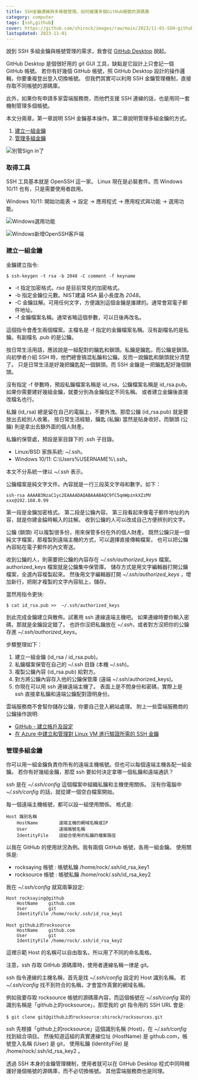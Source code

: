 ```yaml
---
title: SSH金鑰連線與多帳號管理。如何維護多個GitHub帳號的源碼庫
category: computer
tags: [ssh,github]
cover: https://github.com/shirock/images/raw/main/2023/11-01-SSH-github-no-signin.png
lastupdated: 2023-11-01
---
```


說到 SSH 多組金鑰與帳號管理的需求，我會從 [GitHub Desktop](https://desktop.github.com/) 說起。

GitHub Desktop 是個很好用的 git GUI 工具，缺點是它設計上只會記一個 GitHub 帳號。
若你有好幾個 GitHub 帳號，照 GitHub Desktop 設計的操作邏輯，你要重複登出登入切換帳號。
但我們其實可以利用 SSH 金鑰管理機制，直接存取不同帳號的源碼庫。

此外，如果你有申請多家雲端服務商，而他們支援 SSH 連線的話，也是用同一套機制管理多個帳號。

本文分兩章。第一章說明 SSH 金鑰基本操作。第二章說明管理多組金鑰的方式。

1. [建立一組金鑰]({{page.url}}#建立一組金鑰)
2. [管理多組金鑰]({{page.url}}#管理多組金鑰)

![別管Sign in了](https://github.com/shirock/images/raw/main/2023/11-01-SSH-github-no-signin.png)

<!--more-->

### 取得工具

SSH 工具基本就是 OpenSSH 這一家。
Linux 現在是必裝套件。而 Windows 10/11 也有，只是需要使用者啟用。

Windows 10/11: 開始功能表 -> 設定 -> 應用程式 -> 應用程式與功能 -> 選用功能。

![Windows選用功能](https://github.com/shirock/images/raw/main/2023/11-01-SSH-windows-add-openssh-client-1.jpg)

![Windows新增OpenSSH客戶端](https://github.com/shirock/images/raw/main/2023/11-01-SSH-windows-add-openssh-client-2.png)

### 建立一組金鑰

金鑰建立指令:

```term
$ ssh-keygen -t rsa -b 2048 -C comment -f keyname
```

* -t 指定加密格式。*rsa* 是目前常見的加密格式。
* -b 指定金鑰位元數。NIST建議 RSA 最小長度為 *2048*。
* -C 金鑰註解。可用任何文字，方便識別這個金鑰是誰建的。通常會寫電子郵件地址。
* -f 金鑰檔案名稱。通常省略這個參數，可以日後再改名。

這個指令會產生兩個檔案。主檔名是 -f 指定的金鑰檔案名稱。沒有副檔名的是私鑰。有副檔名 .pub 的是公鑰。

<div class="note">
按日常生活用語，應該說是一組配對的鑰匙和鎖頭。私鑰是鑰匙，而公鑰是鎖頭。
向初學者介紹 SSH 時，他們總會搞混私鑰和公鑰。反而一說鑰匙和鎖頭就分清楚了。
只是日常生活是好幾把鑰匙配一個鎖頭。而 SSH 金鑰是一把鑰匙配好幾個鎖頭。
</div>

沒有指定 -f 參數時，預設私鑰檔案名稱是 id_rsa，公鑰檔案名稱是 id_rsa.pub。
如果你需要建好幾組金鑰，就要分別為金鑰指定不同名稱。
或者建立金鑰後直接改檔名也行。

私鑰 (id_rsa) 總是留在自己的電腦上，不要外洩。那麼公鑰 (id_rsa.pub) 就是要放出去給別人收著。
按日常生活經驗，鑰匙 (私鑰) 當然是貼身收好。而鎖頭 (公鑰) 則是拿出去鎖外面的個人財產。

私鑰的保管處，預設是家目錄下的 .ssh 子目錄。

* Linux/BSD 家族系統: ~/.ssh。
* Windows 10/11: C:\Users\%USERNAME%\\.ssh。

本文不分系統一律以 *~/.ssh* 表示。

公鑰檔案是純文字文件。內容就是一行三段英文字母和數字。如下：

```text
ssh-rsa AAAAB3NzaC1yc2EAAAADAQABAAABAQC9fC5qmWpznkXZzMV xxx@192.168.0.99
```

第一段是金鑰加密格式。
第二段是公鑰內容。
第三段看起來像電子郵件地址的內容，就是你建金錀時輸入的註解。
收到公鑰的人可以改成自己方便辨別的文字。

公鑰 (鎖頭) 可以複製很多份，用來保管多份在外的個人財產。
既然公鑰只是一個純文字檔案，那複製到遠端主機的方式，可以選擇直接傳輸檔案，
也可以把公鑰內容貼在電子郵件的內文寄送。

收到公鑰的人，則需要把公鑰的內容存在 *~/.ssh/authorized_keys* 檔案。
authorized_keys 檔案就是公鑰集中保管庫。
儲存方式是用文字編輯器打開公鑰檔案，全選內容複製起來。
然後用文字編輯器打開 *~/.ssh/authorized_keys* ，增加新行，把剛才複製的文字內容貼上，儲存。

當然用指令更快:

```term
$ cat id_rsa.pub >>  ~/.ssh/authorized_keys
```

到此完成金鑰建立與散佈。試著用 ssh 連線遠端主機吧。
如果連線時要你輸入密碼，那就是金鑰設定錯了。
也許你沒把私鑰放在 *~/.ssh*，或者對方沒把你的公鑰存進 *~/.ssh/authorized_keys*。

步驟整理如下：

1. 建立一組金鑰 (id_rsa / id_rsa.pub)。
2. 私鑰檔案保管在自己的 ~/.ssh 目錄 (本機 ~/.ssh)。
3. 複製公鑰內容 (id_rsa.pub) 給對方。
4. 對方將公鑰內容存入他的公鑰保管庫 (遠端 ~/.ssh/authorized_keys)。
5. 你現在可以用 ssh 連線遠端主機了。
   表面上是不問身份和密碼，實際上是 ssh 直接拿私鑰和遠端公鑰配對證明身份。

雲端服務商不會幫你儲存公鑰，你要自己登入網站處理。
附上一些雲端服務商的公鑰操作說明:

* [GitHub - 建立帳戶及設定](https://git-scm.com/book/zh-tw/v2/GitHub-%E5%BB%BA%E7%AB%8B%E5%B8%B3%E6%88%B6%E5%8F%8A%E8%A8%AD%E5%AE%9A)
* [在 Azure 中建立和管理對 Linux VM 進行驗證所需的 SSH 金鑰](https://learn.microsoft.com/zh-tw/azure/virtual-machines/linux/create-ssh-keys-detailed)

### 管理多組金鑰

你可以用一組金鑰負責你所有的遠端主機帳號。但也可以每個遠端主機各配一組金鑰。
若你有好幾組金鑰，那麼 ssh 要如何決定拿哪一個私鑰和遠端通訊？

ssh 是在 *~/.ssh/config* 這個檔案中組織私鑰和主機使用關係。
沒有你電腦中 *~/.ssh/config* 的話，就從建一個空白檔案開始。

每一個遠端主機帳號，都可以設一組使用關係。
格式是:

```text
Host 識別名稱
    HostName        遠端主機的網域名稱或IP
    User            遠端帳號名稱
    IdentityFile    這組合使用的私鑰的檔案路徑
```

以我在 GitHub 的使用狀況為例。我有兩個 GitHub 帳號，各用一組金鑰。
使用關係是:

* rocksaying 帳號 : 帳號私鑰 /home/rock/.ssh/id_rsa_key1
* rocksource 帳號 : 帳號私鑰 /home/rock/.ssh/id_rsa_key2

我在 *~/.ssh/config* 就寫兩筆設定:

```text
Host rocksaying@github
    HostName    github.com
    User        git
    IdentityFile /home/rock/.ssh/id_rsa_key1

Host github上的rocksource
    HostName    github.com
    User        git
    IdentityFile /home/rock/.ssh/id_rsa_key2
```

<div class="note">
    <p>這裡示範 Host 的名稱可以自由取名，所以用了不同的命名風格。</p>
    <p>注意，ssh 存取 GitHub 源碼庫時，使用者連線名稱一律是 git。</p>
</div>

ssh 指令連線的主機名稱，首先是找 *~/.ssh/config* 設定的 Host 識別名稱。
若 *~/.ssh/config* 找不到符合的名稱，才會當作真實的網域名稱。

例如我要存取 rocksource 帳號的源碼庫內容，而這個帳號在 *~/.ssh/config* 寫的識別名稱是「github上的rocksource」，那麼我的 git 指令用的 SSH URL 會是:

```term
$ git clone git@github上的rocksource:shirock/rocksources.git
```

ssh 先根據「github上的rocksource」這個識別名稱 (Host)，在 *~/.ssh/config* 找到組合項目。
然後知道這組的真實連線位址 (HostName) 是 github.com，帳號登入名稱 (User) 是 git，
使用私鑰 (IdentityFile) 是 /home/rock/.ssh/id_rsa_key2 。

透過 SSH 本身的金鑰管理機制，使用者就可以在 GitHub Desktop 程式中同時維護好幾個帳號的源碼庫，而不必切換帳號。
其他雲端服務商也是同理。
